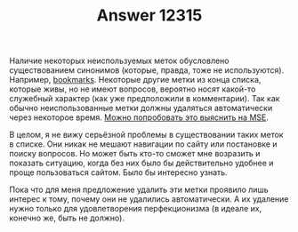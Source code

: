 ﻿---
title: "Answer 12315"
se.owner.user_id: 176217
se.owner.display_name: "αλεχολυτ"
se.owner.link: "https://ru.meta.stackoverflow.com/users/176217/%ce%b1%ce%bb%ce%b5%cf%87%ce%bf%ce%bb%cf%85%cf%84"
se.answer_id: 12315
se.question_id: 12314
se.post_type: answer
se.is_accepted: True
---
<p>Наличие некоторых неиспользуемых меток обусловлено существованием синонимов (которые, правда, тоже не используются). Например, <a href="/questions/tagged/bookmarks" class="post-tag" title="показать вопросы с меткой [bookmarks]" aria-label="показать вопросы с меткой [bookmarks]" rel="tag" aria-labelledby="bookmarks-container">bookmarks</a>. Некоторые другие метки из конца списка, которые живы, но не имеют вопросов, вероятно носят какой-то служебный характер (как уже предположили в комментарии). Так как обычно неиспользованные метки должны удаляться автоматически через некоторое время. <a href="https://meta.stackexchange.com/q/385889/339911">Можно попробовать это выяснить на MSE</a>.</p>
<p>В целом, я не вижу серьёзной проблемы в существовании таких меток в списке. Они никак не мешают навигации по сайту или постановке и поиску вопросов. Но может быть кто-то сможет мне возразить и показать ситуацию, когда без них было бы действительно удобнее и проще пользоваться сайтом. Было бы интересно узнать.</p>
<p>Пока что для меня предложение удалить эти метки проявило лишь интерес к тому, почему они не удалились автоматически. А их удаление нужно только для удовлетворения перфекционизма (в идеале их, конечно же, быть не должно).</p>
